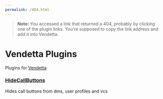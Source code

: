 ```yaml
---
permalink: /404.html
---
```

> **Note:** You accessed a link that returned a 404, probably by clicking one of the plugin links. You're supposed to copy the link address and add it into Vendetta.

# Vendetta Plugins
Plugins for [Vendetta](https://github.com/vendetta-mod/Vendetta)

### [HideCallButtons](https://janisslsm.github.io/vdplugins/HideCallButtons)

Hides call buttons from dms, user profiles and vcs